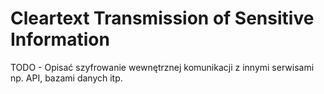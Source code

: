 # Cleartext Transmission of Sensitive Information

TODO - Opisać szyfrowanie wewnętrznej komunikacji z innymi serwisami np. API, bazami danych itp.
